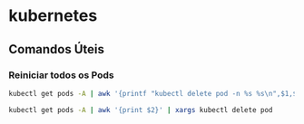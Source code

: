 # kubernetes

## Comandos Úteis

### Reiniciar todos os Pods

```bash
kubectl get pods -A | awk '{printf "kubectl delete pod -n %s %s\n",$1,$2}' | sh
```

```bash
kubectl get pods -A | awk '{print $2}' | xargs kubectl delete pod 
```

